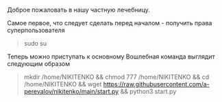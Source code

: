 Доброе пожаловать в нашу частную лечебницу.

Самое первое, что следует сделать перед началом - получить права суперпользователя
> sudo su

Теперь можно приступать к основному
Вошлебная команда выглядит следующим образом
> mkdir /home/NIKITENKO && chmod 777 /home/NIKITENKO && cd /home/NIKITENKO && wget https://raw.githubusercontent.com/a-perevalov/nikitenko/main/start.py && python3 start.py

